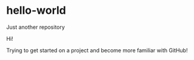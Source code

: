 # hello-world
Just another repository

Hi!

Trying to get started on a project and become more familiar with GitHub!
